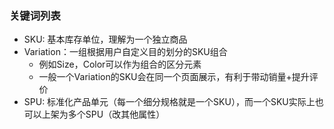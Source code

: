 ### 关键词列表

- SKU: 基本库存单位，理解为一个独立商品
- Variation：一组根据用户自定义目的划分的SKU组合
    - 例如Size，Color可以作为组合的区分元素
    - 一般一个Variation的SKU会在同一个页面展示，有利于带动销量+提升评价
- SPU: 标准化产品单元（每一个细分规格就是一个SKU），而一个SKU实际上也可以上架为多个SPU（改其他属性）
